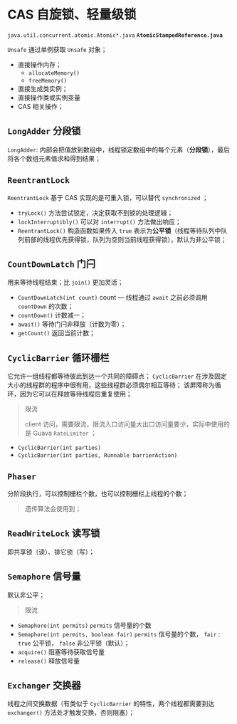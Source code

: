 # CAS 自旋锁、轻量级锁

`java.util.concurrent.atomic.Atomic*.java`
**`AtomicStampedReference.java`**

`Unsafe` 通过单例获取 `Unsafe` 对象；
* 直接操作内存；
    * `allocateMemory()`
    * `freeMemory()`
* 直接生成类实例；
* 直接操作类或实例变量
* CAS 相关操作；
 
## `LongAdder` **分段锁**

`LongAdder`: 内部会把值放到数组中，线程锁定数组中的每个元素（**分段锁**），最后将各个数组元素值求和得到结果；

## `ReentrantLock`

`ReentrantLock` 基于 CAS 实现的是可重入锁，可以替代 `synchronized` ；

* `tryLock()` 方法尝试锁定，决定获取不到锁的处理逻辑；
* `lockInterruptibly()` 可以对 `interrupt()` 方法做出响应；
* `ReentrantLock()` 构造函数如果传入 `true` 表示为**公平锁**（线程等待队列中队列前部的线程优先获得锁，队列为空则当前线程获得锁），默认为非公平锁；

## `CountDownLatch` 门闩

用来等待线程结束；比 `join()` 更加灵活；

* `CountDownLatch(int count)` count — 线程通过 `await` 之前必须调用 `countDown` 的次数；
* `countDown()` 计数减一；
* `await()` 等待门闩非释放（计数为零）；
* `getCount()` 返回当前计数；

## `CyclicBarrier` 循环栅栏

它允许一组线程都等待彼此到达一个共同的障碍点；
`CyclicBarrier` 在涉及固定大小的线程群的程序中很有用，这些线程群必须偶尔相互等待；
该屏障称为循环，因为它可以在释放等待线程后重复使用；

> 限流
> 
> client 访问，需要限流，限流入口访问量大出口访问量要少，实际中使用的是 Guava `RateLimiter` ；

* `CyclicBarrier(int parties)`
* `CyclicBarrier(int parties, Runnable barrierAction)`

## `Phaser`

分阶段执行，可以控制栅栏个数，也可以控制栅栏上线程的个数；

> 遗传算法会使用到；

## `ReadWriteLock` 读写锁

即共享锁（读）、排它锁（写）；

## `Semaphore` 信号量

默认非公平；

> 限流

* `Semaphore(int permits)` `permits` 信号量的个数
* `Semaphore(int permits, boolean fair)` `permits` 信号量的个数， `fair` : `true` 公平锁， `false` 非公平锁（默认）；
* `acquire()` 阻塞等待获取信号量
* `release()` 释放信号量

## `Exchanger` 交换器

线程之间交换数据（有类似于 `CyclicBarrier` 的特性，两个线程都需要到达 `exchanger()` 方法处才触发交换，否则阻塞）；
